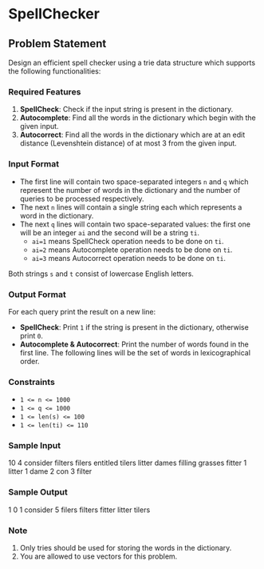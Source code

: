 # SpellChecker

## Problem Statement

Design an efficient spell checker using a trie data structure which supports the following functionalities:

### Required Features

1. **SpellCheck**: Check if the input string is present in the dictionary.
2. **Autocomplete**: Find all the words in the dictionary which begin with the given input.
3. **Autocorrect**: Find all the words in the dictionary which are at an edit distance (Levenshtein distance) of at most 3 from the given input.

### Input Format

- The first line will contain two space-separated integers `n` and `q` which represent the number of words in the dictionary and the number of queries to be processed respectively.
- The next `n` lines will contain a single string each which represents a word in the dictionary.
- The next `q` lines will contain two space-separated values: the first one will be an integer `ai` and the second will be a string `ti`.
  - `ai=1` means SpellCheck operation needs to be done on `ti`.
  - `ai=2` means Autocomplete operation needs to be done on `ti`.
  - `ai=3` means Autocorrect operation needs to be done on `ti`.
  
Both strings `s` and `t` consist of lowercase English letters.

### Output Format

For each query print the result on a new line:
- **SpellCheck**: Print `1` if the string is present in the dictionary, otherwise print `0`.
- **Autocomplete & Autocorrect**: Print the number of words found in the first line. The following lines will be the set of words in lexicographical order.

### Constraints

- `1 <= n <= 1000`
- `1 <= q <= 1000`
- `1 <= len(s) <= 100`
- `1 <= len(ti) <= 110`

### Sample Input

  10 4 consider filters filers entitled tilers litter dames filling grasses fitter 1 litter 1 dame 2 con 3 filter

  
### Sample Output

1 0 1 consider 5 filers filters fitter litter tilers


### Note

1. Only tries should be used for storing the words in the dictionary.
2. You are allowed to use vectors for this problem.
